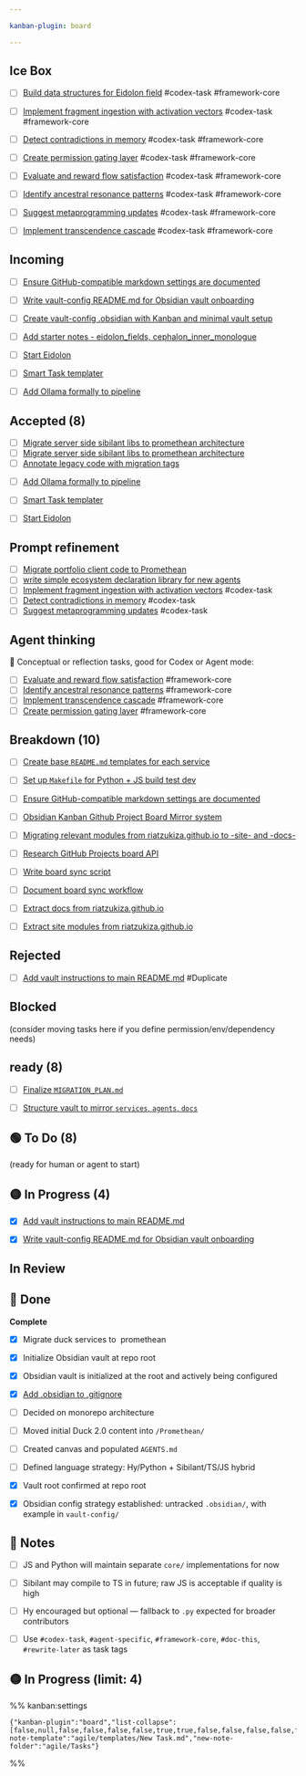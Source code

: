```yaml
---

kanban-plugin: board

---
```


## Ice Box

- [ ] [Build data structures for Eidolon field](../Tasks/Build%20data%20structures%20for%20Eidolon%20field.md) #codex-task #framework-core
- [ ] [Implement fragment ingestion with activation vectors](../Tasks/Implement%20fragment%20ingestion%20with%20activation%20vectors.md) #codex-task #framework-core
- [ ] [Detect contradictions in memory](../Tasks/Detect%20contradictions%20in%20memory.md) #codex-task #framework-core
- [ ] [Create permission gating layer](../Tasks/Create%20permission%20gating%20layer.md) #codex-task #framework-core
- [ ] [Evaluate and reward flow satisfaction](../Tasks/Evaluate%20and%20reward%20flow%20satisfaction.md) #codex-task #framework-core
- [ ] [Identify ancestral resonance patterns](../Tasks/Identify%20ancestral%20resonance%20patterns.md) #codex-task #framework-core
- [ ] [Suggest metaprogramming updates](../Tasks/Suggest%20metaprogramming%20updates.md) #codex-task #framework-core
- [ ] [Implement transcendence cascade](../Tasks/Implement%20transcendence%20cascade.md) #codex-task #framework-core


## Incoming

- [ ] [Ensure GitHub-compatible markdown settings are documented](../Tasks/Ensure%20GitHub-compatible%20markdown%20settings%20are%20documented.md)
- [ ] [Write vault-config README.md for Obsidian vault onboarding](../Tasks/Write%20vault-config%20README.md%20for%20Obsidian%20vault%20onboarding.md)
- [ ] [Create vault-config .obsidian with Kanban and minimal vault setup](../Tasks/Create%20vault-config%20.obsidian%20with%20Kanban%20and%20minimal%20vault%20setup.md)
- [ ] [Add starter notes - eidolon_fields, cephalon_inner_monologue](../Tasks/Add%20starter%20notes%20-%20eidolon_fields%2C%20cephalon_inner_monologue.md)
- [ ] [Start Eidolon](../Tasks/Start%20Eidolon.md)
- [ ] [Smart Task templater](../Tasks/Smart%20Task%20templater.md)
- [ ] [Add Ollama formally to pipeline](../Tasks/Add%20Ollama%20formally%20to%20pipeline.md)


## Accepted (8)

- [ ] [Migrate server side sibilant libs to promethean architecture](../Tasks/Migrate%20server%20side%20sibilant%20libs%20to%20promethean%20architecture.md)
- [ ] [Migrate server side sibilant libs to promethean architecture](../Tasks/Migrate%20server%20side%20sibilant%20libs%20to%20promethean%20architecture.md)
- [ ] [Annotate legacy code with migration tags](../Tasks/Annotate%20legacy%20code%20with%20migration%20tags.md)
* [ ] [Add Ollama formally to pipeline](../Tasks/Add%20Ollama%20formally%20to%20pipeline.md)
* [ ] [Smart Task templater](../Tasks/Smart%20Task%20templater.md)
* [ ] [Start Eidolon](../Tasks/Start%20Eidolon.md)


## Prompt refinement

* [ ] [Migrate portfolio client code to Promethean](../Tasks/Migrate%20portfolio%20client%20code%20to%20Promethean.md)
* [ ] [write simple ecosystem declaration library for new agents](../Tasks/write%20simple%20ecosystem%20declaration%20library%20for%20new%20agents.md)
* [ ] [Implement fragment ingestion with activation vectors](../Tasks/Implement%20fragment%20ingestion%20with%20activation%20vectors.md) #codex-task
* [ ] [Detect contradictions in memory](../Tasks/Detect%20contradictions%20in%20memory.md) #codex-task
* [ ] [Suggest metaprogramming updates](../Tasks/Suggest%20metaprogramming%20updates.md) #codex-task

## Agent thinking

🧠 Conceptual or reflection tasks, good for Codex or Agent mode:

* [ ] [Evaluate and reward flow satisfaction](../Tasks/Evaluate%20and%20reward%20flow%20satisfaction.md) #framework-core
* [ ] [Identify ancestral resonance patterns](../Tasks/Identify%20ancestral%20resonance%20patterns.md) #framework-core
* [ ] [Implement transcendence cascade](../Tasks/Implement%20transcendence%20cascade.md) #framework-core
* [ ] [Create permission gating layer](../Tasks/Create%20permission%20gating%20layer.md) #framework-core

## Breakdown (10)

- [ ] [Create base `README.md` templates for each service](../Tasks/Create%20base%20%60README.md%60%20templates%20for%20each%20service.md)
- [ ] [Set up `Makefile` for Python + JS build test dev](../Tasks/Set%20up%20%60Makefile%60%20for%20Python%20%2B%20JS%20build%20test%20dev.md)
- [ ] [Ensure GitHub-compatible markdown settings are documented](../Tasks/Ensure%20GitHub-compatible%20markdown%20settings%20are%20documented.md)
- [ ] [Obsidian Kanban Github Project Board Mirror system](../Tasks/Obsidian%20Kanban%20Github%20Project%20Board%20Mirror%20system.md)
- [ ] [Migrating relevant modules from riatzukiza.github.io to -site- and -docs-](../Tasks/Migrating%20relevant%20modules%20from%20riatzukiza.github.io%20to%20-site-%20and%20-docs-.md)
- [ ] [Research GitHub Projects board API](../Tasks/Research%20GitHub%20Projects%20board%20API.md)
- [ ] [Write board sync script](../Tasks/Write%20board%20sync%20script.md)
- [ ] [Document board sync workflow](../Tasks/Document%20board%20sync%20workflow.md)
- [ ] [Extract docs from riatzukiza.github.io](../Tasks/Extract%20docs%20from%20riatzukiza.github.io.md)
- [ ] [Extract site modules from riatzukiza.github.io](../Tasks/Extract%20site%20modules%20from%20riatzukiza.github.io.md)


## Rejected

- [ ] [Add vault instructions to main README.md](../Tasks/Add%20vault%20instructions%20to%20main%20README.md.md) #Duplicate


## Blocked

(consider moving tasks here if you define permission/env/dependency needs)


## ready (8)

- [ ] [Finalize `MIGRATION_PLAN.md`](../Tasks/Finalize%20%60MIGRATION_PLAN.md%60.md)
- [ ] [Structure vault to mirror ` services `, ` agents `, ` docs `](Structure%20vault%20to%20mirror%20`%20services%20`,%20`%20agents%20`,%20`%20docs%20`.md)


## 🟢 To Do (8)


(ready for human or agent to start)

## 🟡 In Progress (4)

- [x] [Add vault instructions to main README.md](../Tasks/Add%20vault%20instructions%20to%20main%20README.md.md)
- [x] [Write vault-config README.md for Obsidian vault onboarding](../Tasks/Write%20vault-config%20README.md%20for%20Obsidian%20vault%20onboarding.md)


## In Review



## 🔵 Done

**Complete**
- [x] Migrate duck services to  promethean
- [x] Initialize Obsidian vault at repo root
- [x] Obsidian vault is initialized at the root and actively being configured
- [x] [Add .obsidian to .gitignore](../Tasks/Add%20.obsidian%20to%20.gitignore.md)
- [ ] Decided on monorepo architecture
- [ ] Moved initial Duck 2.0 content into `/Promethean/`
- [ ] Created canvas and populated `AGENTS.md`
- [ ] Defined language strategy: Hy/Python + Sibilant/TS/JS hybrid
- [x] Vault root confirmed at repo root
- [x] Obsidian config strategy established: untracked `.obsidian/`, with example in `vault-config/`


## 🧠 Notes

- [ ] JS and Python will maintain separate `core/` implementations for now
- [ ] Sibilant may compile to TS in future; raw JS is acceptable if quality is high
- [ ] Hy encouraged but optional — fallback to `.py` expected for broader contributors
- [ ] Use `#codex-task`, `#agent-specific`, `#framework-core`, `#doc-this`, `#rewrite-later` as task tags


## 🟡 In Progress (limit: 4)





%% kanban:settings
```
{"kanban-plugin":"board","list-collapse":[false,null,false,false,false,false,true,true,false,false,false,false,false,true,true],"new-note-template":"agile/templates/New Task.md","new-note-folder":"agile/Tasks"}
```
%%